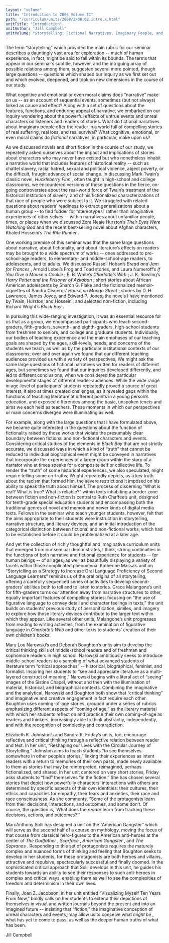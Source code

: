 ```yaml
---
layout: "volume"
title: "Introduction to 2008 Volume II"
path: "/curriculum/units/2008/2/08.02.intro.x.html"
unitTitle: "Introduction"
unitAuthor: "Jill Campbell"
unitVolume: "Storytelling: Fictional Narratives, Imaginary People, and the Reader's Real Life"
---
```

<body>
<p>
The term “storytelling” which provided the main rubric for our seminar describes a dauntingly vast area for exploration -- much of human experience, in fact, might be said to fall within its bounds. The terms that appear in our seminar’s subtitle, however, and the intriguing array of possible relations among them, suggested several more pointed, though large questions -- questions which shaped our inquiry as we first set out and which evolved, deepened, and took on new dimensions in the course of our study.
</p>
<p>
What cognitive and emotional or even moral claims does “narrative” make on us -- as an account of sequential events, sometimes (but not always) linked as cause and effect? Along with a set of questions about the features, functions, and enduring appeal of narrative, we embarked on our inquiry wondering about the powerful effects of untrue events and unreal characters on listeners and readers of stories. What do fictional narratives about imaginary people offer the reader in a world full of compelling stories of real suffering, real loss, and real survival? What cognitive, emotional, or even moral claims do
<i>
fictional
</i>
narratives, in particular, make upon us?
</p>
<p>
As we discussed novels and short fiction in the course of our study, we repeatedly asked ourselves about the impact and implications of stories about characters who may never have existed but who nonetheless inhabit a narrative world that includes features of historical reality -- such as chattel slavery, racial hatred, sexual and political violence, abject poverty, or the difficult, fraught advance of social change. In discussing Mark Twain’s classic novel,
<i>
Huckleberry Finn
</i>
, often taught in high-school and college classrooms, we encountered versions of these questions in the fierce, on-going controversies about the real-world force of Twain’s treatment of the historical institution of slavery, and of his fictionalized characterizations of that race of people who were subject to it. We struggled with related questions about readers’ readiness to extract generalizations about a human group -- to find fodder for “stereotypes” rather than imaginative experiences of other selves -- within narratives about unfamiliar people, times, or places when we discussed Zora Neale Hurston’s
<i>
Their Eyes Were Watching God
</i>
and the recent best-selling novel about Afghan characters, Khaled Hosseini’s
<i>
The Kite Runner
</i>
.
</p>
<p>
One working premise of this seminar was that the same large questions about narrative, about fictionality, and about literature’s effects on readers may be brought to a wide spectrum of works -- ones addressed to pre-school-age readers, to elementary- and middle-school-age readers, to adolescents, and to adults. We discussed Russell Hoban’s
<i>
Bread and Jam for Frances
</i>
, Arnold Lobel’s Frog and Toad stories, and Laura Numeroff’s
<i>
If You Give a Mouse a Cookie
</i>
; E. B. White’s
<i>
Charlotte’s Web
</i>
; J. K. Rowling’s
<i>
Harry Potter and the Prisoner of Azkaban
</i>
; short stories about African American adolescents by Sharon G. Flake and the fictionalized memoir-vignettes of Sandra Cisneros’
<i>
House on Mango Street
</i>
; stories by D. H. Lawrence, James Joyce, and Edward P. Jones; the novels I have mentioned by Twain, Hurston, and Hosseini; and selected non-fiction, including Richard Wright’s
<i>
Black Boy
</i>
.
</p>
<p>
In pursuing this wide-ranging investigation, it was an essential resource for us that as a group, we encompassed participants who teach second-graders, fifth-graders, seventh- and eighth-graders, high-school students from freshmen to seniors, and college and graduate students. Individually, our bodies of teaching experience and the main emphases of our teaching goals are shaped by the ages, skill-levels, needs, and concerns of the students we teach, as well as by the particular institutional contexts of our classrooms; over and over again we found that our different teaching audiences provided us with a variety of perspectives. We might ask the same large questions of fictional narratives written for readers of different ages, but sometimes we found that our inquiries developed differently, and led to different conclusions, when we considered the particular developmental stages of different reader-audiences. While the wide range in age-level of participants’ students repeatedly proved a source of great interest, it also at times created challenges, as it revealed gaps within the functions of teaching literature at different points in a young person’s education, and exposed differences among the basic, unspoken tenets and aims we each held as teachers. These moments in which our perspectives or main concerns diverged were illuminating as well.
</p>
<p>
For example, along with the large questions that I have formulated above, we became quite interested in the questions about the function of fictionality raised by those works that violate the presumably clear boundary between fictional and non-fictional characters and events. Considering critical studies of the elements in
<i>
Black Boy
</i>
that are not strictly accurate, we discussed ways in which a kind of “truth” that cannot be reduced to individual biographical event might be conveyed in narratives that incorporate the experiences of a larger group within the story of a narrator who at times speaks for a composite self or collective life. To render the “truth” of some historical experiences, we also speculated, might require telling some un-truths; Wright repeatedly depicts, as a key truth about the racism that formed him, the severe restrictions it imposed on his ability to speak the truth about himself. The process of discerning “What is real? What is true? What is reliable?” within texts inhabiting a border zone between fiction and non-fiction is central to Ruth Chaffee’s unit, designed for tenth-grade special education students and encompassing both the traditional genres of novel and memoir and newer kinds of digital media texts. Fellows in the seminar who teach younger students, however, felt that the aims appropriate to their students were instruction in storytelling, narrative structure, and literary devices, and an initial introduction of the categorical distinction between fictional and non-fictional works, which had to be established before it could be problematized at a later age.
</p>
<p>
And yet the collection of richly thoughtful and imaginative curriculum units that emerged from our seminar demonstrates, I think, strong continuities in the functions of both narrative and fictional experience for students -- for human beings -- of all ages, as well as beautifully displaying a variety of facets within those complicated phenomena. Katherine Massa’s unit on “Storytelling as a Strategy to Increase Oral Language Proficiency of Second Language Learners” reminds us of the oral origins of all storytelling, offering a carefully sequenced series of activities to develop second-graders’ abilities both to tell and to listen to stories. Grace Malangone’s unit for fifth-graders turns our attention away from narrative structures to other, equally important features of compelling stories: focusing on “the use of figurative language to convey detail and character feelings in texts,” the unit builds on students’ previous study of personification, similes, and imagery to explore how those literary devices contribute to the larger text within which they appear. Like several other units, Malangone’s unit progresses from reading to writing activities, from the examination of figurative language in
<i>
Charlotte’s Web
</i>
and other texts to students’ creation of their own children’s books.
</p>
<p>
Mary Lou Narowski’s and Deborah Boughton’s units aim to develop the critical thinking skills of middle-school readers and of freshman and sophomore readers in high school. Narowski ambitiously seeks to introduce middle-school readers to a sampling of what advanced students of literature term “critical approaches” -- historical, biographical, feminist, and formalist. Inspiring her students to “see and appreciate literature as a multi-layered construct of meaning,” Narowski begins with a literal act of “seeing” images of the Sistine Chapel, without and then with the illumination of material, historical, and biographical contexts. Combining the imaginative and the analytical, Narowski and Boughton both show that “critical thinking” and imaginative and creative engagement in fact require each other. Boughton uses coming-of-age stories, grouped under a series of rubrics emphasizing different aspects of “coming of age,” as the literary material with which her students reflect on and practice their own coming-of-age as readers and thinkers, increasingly able to think abstractly, independently, and with the recognition of complexity and contradiction.
</p>
<p>
Elizabeth K. Johnston’s and Sandra K. Friday’s units, too, encourage reflective and critical thinking through a reflective relation between reader and text. In her unit, “Reshaping our Lives with the Circular Journey of Storytelling,” Johnston aims to teach students “to see themselves somewhere in other people’s stories,” linking their experiences as intent readers with a return to memories of their own pasts, made newly available to them as stories that may be reinterpreted, reimagined, perhaps fictionalized, and shared. In her unit centered on very short stories, Friday asks students to “find” themselves “in the fiction.” She has chosen several stories that depict how powerfully characters’ interactions with others are determined by specific aspects of their own identities: their cultures, their ethics and capacities for empathy, their fears and anxieties, their race and race consciousness. As she comments, “Some of the protagonists learn from their decisions, interactions, and outcomes, and some don’t. Of course, the question is, ‘What does the
<i>
reader
</i>
learn from tracking these decisions, actions, and outcomes?’”
</p>
<p>
MarcAnthony Solli has designed a unit on the “American Gangster” which will serve as the second half of a course on mythology, moving the focus of that course from classical hero-figures to the American anti-heroes at the center of
<i>
The Godfather
</i>
,
<i>
Scarface
</i>
,
<i>
American Gangster
</i>
, and
<i>
The Sopranos
</i>
. Responding to this set of protagonists requires the maturely complex and nuanced forms of thinking and feeling that Boughton seeks to develop in her students, for these protagonists are both heroes and villains, attractive and repulsive, spectacularly successful and finally doomed. In the sophisticated critical approach that Solli develops in this unit, he guides his students towards an ability to see their responses to such anti-heroes in complex and critical ways, enabling them as well to see the complexities of freedom and determinism in their own lives.
</p>
<p>
Finally, Joan Z. Jacobson, in her unit entitled “Visualizing Myself Ten Years From Now,” boldly calls on her students to extend their depictions of themselves in visual and written journals beyond the present and into an imagined future -- insisting that “fiction,” the imaginative conception of unreal characters and events, may allow us to conceive what
<i>
might be
</i>
, what has yet to come to pass, as well as the deeper human truths of what has been.
</p>
<p>
Jill Campbell
</p>
</body>